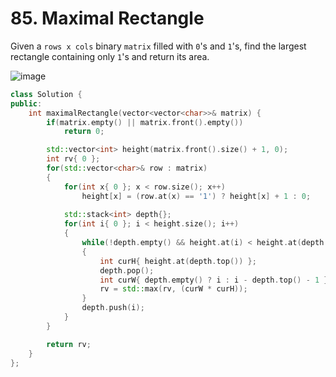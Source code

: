 # 85. Maximal Rectangle

Given a `rows x cols` binary `matrix` filled with `0`'s and `1`'s, find the largest rectangle containing only `1`'s and return its area.

![image](https://assets.leetcode.com/uploads/2020/09/14/maximal.jpg)

```cpp
class Solution {
public:
    int maximalRectangle(vector<vector<char>>& matrix) {
        if(matrix.empty() || matrix.front().empty())
            return 0;

        std::vector<int> height(matrix.front().size() + 1, 0);
        int rv{ 0 };
        for(std::vector<char>& row : matrix)
        {
            for(int x{ 0 }; x < row.size(); x++)
                height[x] = (row.at(x) == '1') ? height[x] + 1 : 0;
            
            std::stack<int> depth{};
            for(int i{ 0 }; i < height.size(); i++)
            {
                while(!depth.empty() && height.at(i) < height.at(depth.top()))
                {
                    int curH{ height.at(depth.top()) };
                    depth.pop();
                    int curW{ depth.empty() ? i : i - depth.top() - 1 };
                    rv = std::max(rv, (curW * curH));
                }
                depth.push(i);
            }
        }

        return rv;
    }
};

```